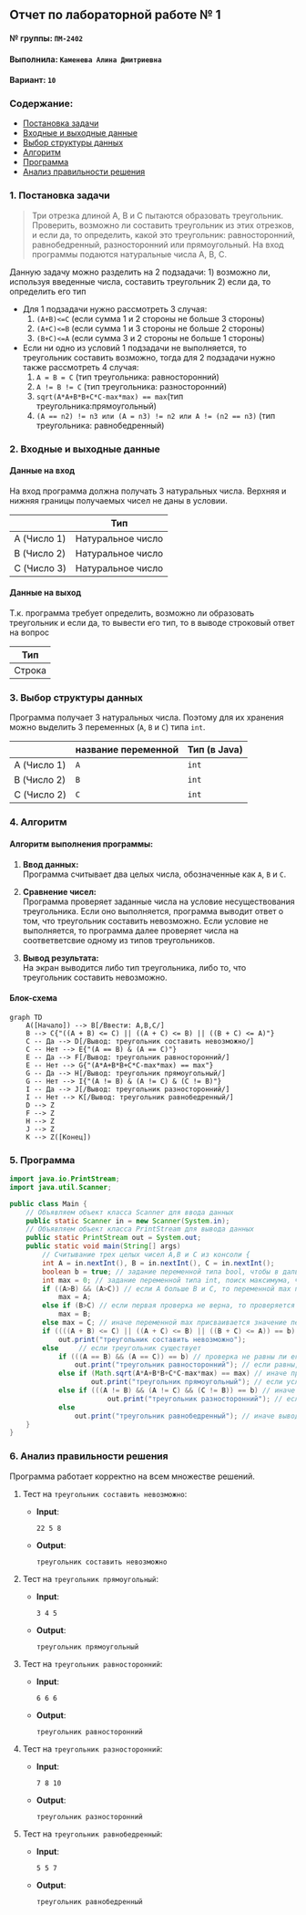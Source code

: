## Отчет по лабораторной работе № 1

#### № группы: `ПМ-2402`

#### Выполнила: `Каменева Алина Дмитриевна`

#### Вариант: `10`

### Cодержание:

- [Постановка задачи](#1-постановка-задачи)
- [Входные и выходные данные](#2-входные-и-выходные-данные)
- [Выбор структуры данных](#3-выбор-структуры-данных)
- [Алгоритм](#4-алгоритм)
- [Программа](#5-программа)
- [Анализ правильности решения](#6-анализ-правильности-решения)

### 1. Постановка задачи

> Три отрезка длиной A, B и C пытаются образовать треугольник.
> Проверить, возможно ли составить треугольник из этих отрезков, и если да, то
> определить, какой это треугольник: равносторонний, равнобедренный, разносторонний или прямоугольный.
> На вход программы подаются натуральные числа A, B, C.

Данную задачу можно разделить на 2 подзадачи: 1) возможно ли, используя введенные числа, составить треугольник 2) если да, то определить его тип

- Для 1 подзадачи нужно рассмотреть 3 случая:
  1. `(A+B)<=C` (если сумма 1 и 2 стороны не больше 3 стороны)
  2. `(A+C)<=B` (если сумма 1 и 3 стороны не больше 2 стороны)
  3. `(B+C)<=A` (если сумма 3 и 2 стороны не больше 1 стороны)
- Если ни одно из условий 1 подзадачи не выполняется, то треугольник составить возможно, тогда для 2 подзадачи нужно также рассмотреть 4 случая:
  1. `A = B = C` (тип треугольника: равносторонний)
  2. `A != B != C` (тип треугольника: разносторонний)
  3. `sqrt(A*A+B*B+C*C-max*max) == max`(тип треугольника:прямоугольный)
  4. `(A == n2) != n3 или (A = n3) != n2 или A != (n2 == n3)` (тип треугольника: равнобедренный)

### 2. Входные и выходные данные

#### Данные на вход

На вход программа должна получать 3 натуральных числа. Верхняя и нижняя границы получаемых
чисел не даны в условии.

|             | Тип               |
| ----------- | ----------------- |
| A (Число 1) | Натуральное число |
| B (Число 2) | Натуральное число |
| C (Число 3) | Натуральное число |

#### Данные на выход

Т.к. программа требует определить, возможно ли образовать треугольник и если да, то вывести его тип, то в выводе строковый ответ на вопрос

| Тип    |
| ------ |
| Строка |

### 3. Выбор структуры данных

Программа получает 3 натуральных числа. Поэтому для их хранения
можно выделить 3 переменных (`A`, `B` и `C`) типа `int`.

|             | название переменной | Тип (в Java) |
| ----------- | ------------------- | ------------ |
| A (Число 1) | `A`                 | `int`        |
| B (Число 2) | `B`                 | `int`        |
| C (Число 2) | `C`                 | `int`        |

### 4. Алгоритм

#### Алгоритм выполнения программы:

1. **Ввод данных:**  
   Программа считывает два целых числа, обозначенные как `A`, `B` и `C`.

2. **Сравнение чисел:**  
   Программа проверяет заданные числа на условие несуществования треугольника. Если оно выполняется, программа выводит ответ о том, что треугольник составить невозможно.
   Если условие не выполняется, то программа далее проверяет числа на соответветсвие одному из типов треугольников.

3. **Вывод результата:**  
   На экран выводится либо тип треугольника, либо то, что треугольник составить невозможно.

#### Блок-схема

```mermaid
graph TD
    A([Начало]) --> B[/Ввести: A,B,C/]
    B --> C{"((A + B) <= C) || ((A + C) <= B) || ((B + C) <= A)"}
    C -- Да --> D[/Вывод: треугольник составить невозможно/]
    C -- Нет --> E{"(A == B) & (A == C)"}
    E -- Да --> F[/Вывод: треугольник равносторонний/]
    E -- Нет --> G{"(A*A+B*B+C*C-max*max) == max"}
    G -- Да --> H[/Вывод: треугольник прямоугольный/]
    G -- Нет --> I{"(A != B) & (A != C) & (C != B)"}
    I -- Да --> J[/Вывод: треугольник разносторонний/]
    I -- Нет --> K[/Вывод: треугольник равнобедренный/]
    D --> Z
    F --> Z
    H --> Z
    J --> Z
    K --> Z([Конец])

```

### 5. Программа

```java
import java.io.PrintStream;
import java.util.Scanner;

public class Main {
    // Объявляем объект класса Scanner для ввода данных
    public static Scanner in = new Scanner(System.in);
    // Объявляем объект класса PrintStream для вывода данных
    public static PrintStream out = System.out;
    public static void main(String[] args)
        // Считывание трех целых чисел A,B и C из консоли {
        int A = in.nextInt(), B = in.nextInt(), C = in.nextInt();
        boolean b = true; // задание переменной типа bool, чтобы в дальнейшем проверять условия через логические операции
        int max = 0; // задание переменной типа int, поиск максимума, чтобы упростить вычисления в дальнейшем
        if ((A>B) && (A>C)) // если А больше B и C, то переменной max присваивается значение переменной A
            max = A;
        else if (B>C) // если первая проверка не верна, то проверяется не больше ли значение B значения C, в таком случае переменной max присваевается значение переменной B
            max = B;
        else max = C; // иначе переменной max присваивается значение переменной C
        if ((((A + B) <= C) || ((A + C) <= B) || ((B + C) <= A)) == b) //проверка условия на несуществования треугольника по заданным числам
            out.print("треугольник составить невозможно");
        else     // если треугольник существует
            if (((A == B) && (A == C)) == b) // проверка не равны ли его стороны друг другу
                out.print("треугольник равносторонний"); // если равны, то вывод на экран "треугольник равносторонний"
            else if (Math.sqrt(A*A+B*B+C*C-max*max) == max) // иначе проверка на то, не является ли треугольник прямым
                    out.print("треугольник прямоугольный"); // если условие выполняется, то вывод на экран "треугольник прямоугольный"
            else if (((A != B) && (A != C) && (C != B)) == b) // иначе проверка на то, не различны ли все стороны треугольника
                        out.print("треугольник разносторонний"); // если условие выполняется, то вывод на экран "треугольник разносторонний"
            else
                out.print("треугольник равнобедренный"); // иначе вывод на экран "треугольник равнобедренный"
    }
}

```

### 6. Анализ правильности решения

Программа работает корректно на всем множестве решений.

1. Тест на `треугольник составить невозможно`:

   - **Input**:

     ```
     22 5 8
     ```

   - **Output**:
     ```
     треугольник составить невозможно
     ```

2. Тест на `треугольник прямоугольный`:

   - **Input**:

     ```
     3 4 5
     ```

   - **Output**:
     ```
     треугольник прямоугольный
     ```

3. Тест на `треугольник равносторонний`:

   - **Input**:

     ```
     6 6 6
     ```

   - **Output**:
     ```
     треугольник равносторонний
     ```

4. Тест на `треугольник разносторонний`:

   - **Input**:

     ```
     7 8 10
     ```

   - **Output**:
     ```
     треугольник разносторонний
     ```

5. Тест на `треугольник равнобедренный`:

   - **Input**:

     ```
     5 5 7
     ```

   - **Output**:
     ```
     треугольник равнобедренный
     ```
